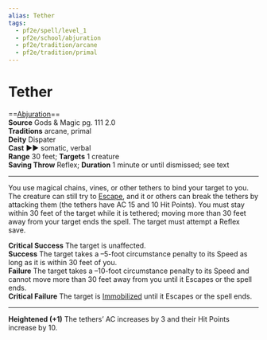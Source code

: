 ```yaml
---
alias: Tether
tags:
  - pf2e/spell/level_1
  - pf2e/school/abjuration
  - pf2e/tradition/arcane
  - pf2e/tradition/primal
---
```


# Tether

==[Abjuration](Abjuration.md)==  
__Source__ Gods & Magic pg. 111 2.0  
**Traditions** arcane, primal  
**Deity** Dispater  
**Cast** ►► somatic, verbal  
**Range** 30 feet; **Targets** 1 creature  
**Saving Throw** Reflex; **Duration** 1 minute or until dismissed; see text

---

You use magical chains, vines, or other tethers to bind your target to you. The creature can still try to [Escape](Escape.md), and it or others can break the tethers by attacking them (the tethers have AC 15 and 10 Hit Points). You must stay within 30 feet of the target while it is tethered; moving more than 30 feet away from your target ends the spell. The target must attempt a Reflex save.

**Critical Success** The target is unaffected.  
**Success** The target takes a –5-foot circumstance penalty to its Speed as long as it is within 30 feet of you.  
**Failure** The target takes a –10-foot circumstance penalty to its Speed and cannot move more than 30 feet away from you until it Escapes or the spell ends.  
**Critical Failure** The target is [Immobilized](Immobilized.md) until it Escapes or the spell ends.

<hr>

**Heightened (+1)** The tethers’ AC increases by 3 and their Hit Points increase by 10.
